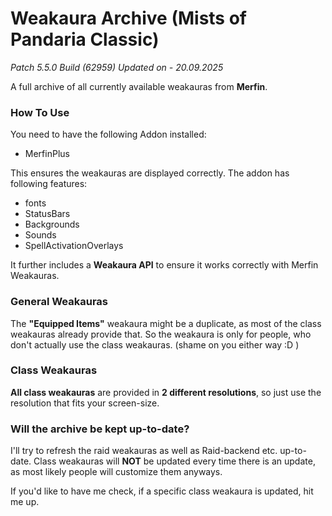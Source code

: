 # Weakaura Archive (Mists of Pandaria Classic)
*Patch 5.5.0 Build (62959)*
*Updated on - 20.09.2025*

A full archive of all currently available weakauras from **Merfin**.

### How To Use

You need to have the following Addon installed:
- MerfinPlus

This ensures the weakauras are displayed correctly. The addon has following features:
- fonts
- StatusBars
- Backgrounds
- Sounds
- SpellActivationOverlays

It further includes a **Weakaura API** to ensure it works correctly with Merfin Weakauras.

### General Weakauras
The **"Equipped Items"** weakaura might be a duplicate, as most of the class weakauras already provide that. So the weakaura is only for people, who don't actually use the class weakauras. (shame on you either way :D )

### Class Weakauras

**All class weakauras** are provided in __2 different resolutions__, so just use the resolution that fits your screen-size.


### Will the archive be kept up-to-date?
I'll try to refresh the raid weakauras as well as Raid-backend etc. up-to-date.
Class weakauras will **NOT** be updated every time there is an update, as most likely people will customize them anyways.

If you'd like to have me check, if a specific class weakaura is updated, hit me up.



